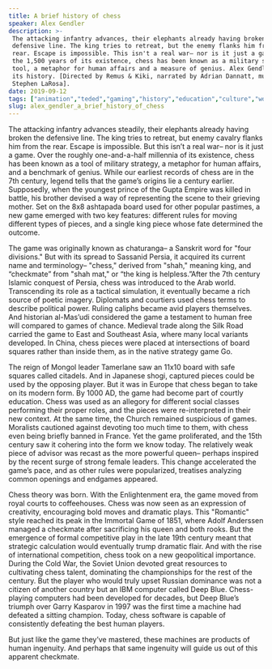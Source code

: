 ```yaml
---
title: A brief history of chess
speaker: Alex Gendler
description: >-
 The attacking infantry advances, their elephants already having broken the
 defensive line. The king tries to retreat, but the enemy flanks him from the
 rear. Escape is impossible. This isn't a real war— nor is it just a game. Over
 the 1,500 years of its existence, chess has been known as a military strategy
 tool, a metaphor for human affairs and a measure of genius. Alex Gendler shares
 its history. [Directed by Remus & Kiki, narrated by Adrian Dannatt, music by
 Stephen LaRosa].
date: 2019-09-12
tags: ["animation","teded","gaming","history","education","culture","world-cultures","military","intelligence","india","computers"]
slug: alex_gendler_a_brief_history_of_chess
---
```


The attacking infantry advances steadily, their elephants already having broken the
defensive line. The king tries to retreat, but enemy cavalry flanks him from the rear.
Escape is impossible. But this isn’t a real war– nor is it just a game. Over the roughly
one-and-a-half millennia of its existence, chess has been known as a tool of military
strategy, a metaphor for human affairs, and a benchmark of genius. While our earliest
records of chess are in the 7th century, legend tells that the game’s origins lie a
century earlier. Supposedly, when the youngest prince of the Gupta Empire was killed in
battle, his brother devised a way of representing the scene to their grieving mother. Set
on the 8x8 ashtapada board used for other popular pastimes, a new game emerged with two
key features: different rules for moving different types of pieces, and a single king
piece whose fate determined the outcome.

The game was originally known as chaturanga– a Sanskrit word for "four divisions." But
with its spread to Sassanid Persia, it acquired its current name and terminology–
"chess," derived from "shah," meaning king, and “checkmate” from "shah mat," or “the king
is helpless.”After the 7th century Islamic conquest of Persia, chess was introduced to
the Arab world. Transcending its role as a tactical simulation, it eventually became a
rich source of poetic imagery. Diplomats and courtiers used chess terms to describe
political power. Ruling caliphs became avid players themselves. And historian al-Mas’udi
considered the game a testament to human free will compared to games of chance. Medieval
trade along the Silk Road carried the game to East and Southeast Asia, where many local
variants developed. In China, chess pieces were placed at intersections of board squares
rather than inside them, as in the native strategy game Go.

The reign of Mongol leader Tamerlane saw an 11x10 board with safe squares called
citadels. And in Japanese shogi, captured pieces could be used by the opposing player. But
it was in Europe that chess began to take on its modern form. By 1000 AD, the game had
become part of courtly education. Chess was used as an allegory for different social
classes performing their proper roles, and the pieces were re-interpreted in their new
context. At the same time, the Church remained suspicious of games. Moralists cautioned
against devoting too much time to them, with chess even being briefly banned in
France. Yet the game proliferated, and the 15th century saw it cohering into the form we
know today. The relatively weak piece of advisor was recast as the more powerful queen–
perhaps inspired by the recent surge of strong female leaders. This change accelerated
the game’s pace, and as other rules were popularized, treatises analyzing common openings 
and endgames appeared.

Chess theory was born. With the Enlightenment era, the game moved from royal courts to
coffeehouses. Chess was now seen as an expression of creativity, encouraging bold moves
and dramatic plays. This "Romantic" style reached its peak in the Immortal Game of 1851,
where Adolf Anderssen managed a checkmate after sacrificing his queen and both rooks. But
the emergence of formal competitive play in the late 19th century meant that strategic
calculation would eventually trump dramatic flair. And with the rise of international 
competition, chess took on a new geopolitical importance. During the Cold War, the Soviet
Union devoted great resources to cultivating chess talent, dominating the championships
for the rest of the century. But the player who would truly upset Russian dominance was
not a citizen of another country but an IBM computer called Deep Blue. Chess-playing
computers had been developed for decades, but Deep Blue’s triumph over Garry Kasparov in
1997 was the first time a machine had defeated a sitting champion. Today, chess software
is capable of consistently defeating the best human players.

But just like the game they’ve mastered, these machines are products of human ingenuity.
And perhaps that same ingenuity will guide us out of this apparent checkmate.

<!--
ad_duration=0
event="TED-Ed"
external_start_time=0
intro_duration=0
is_subtitle_required="False"
is_talk_featured="False"
language="en"
language_swap="False"
native_language="en"
number_of_related_talks=6
number_of_speakers=1
number_of_subtitled_videos=0
number_of_tags=11
number_of_talk_download_languages=25
number_of_talk_more_resources=0
number_of_talk_recommendations=0
number_of_talks_take_actions=0
post_ad_duration=0
published_timestamp="2019-09-12 19:49:51"
recording_date="2019-09-12"
speaker_is_published=0
speaker_name="Alex Gendler"
talk_name="A brief history of chess"
talks_tags=["animation","teded","gaming","history","education","culture","world-cultures","military","intelligence","india","computers"]
url_photo_talk="https://s3.amazonaws.com/talkstar-photos/uploads/0fc470d0-fa41-44e2-9dbe-8763f67183af/historyofchess4.jpg"
url_webpage="https://www.ted.com/talks/alex_gendler_a_brief_history_of_chess"
video_type_name="TED-Ed Original"
-->